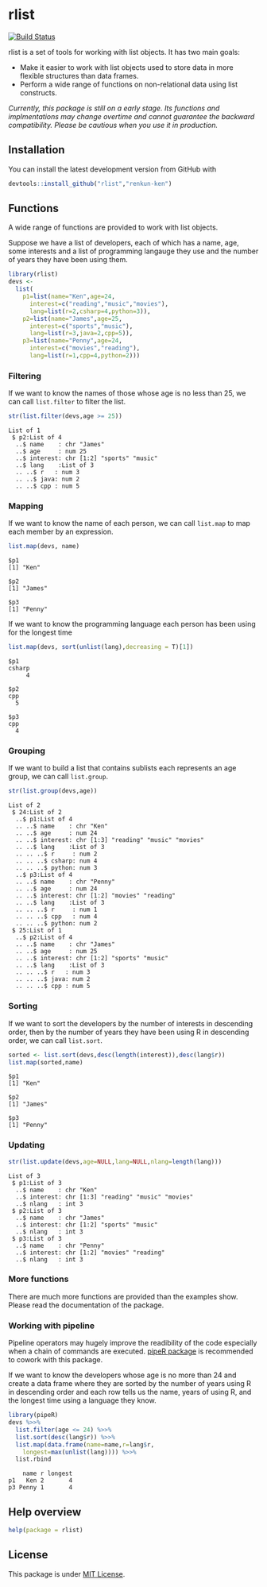 

# rlist

[![Build Status](https://travis-ci.org/renkun-ken/rlist.png?branch=master)](https://travis-ci.org/renkun-ken/rlist)

rlist is a set of tools for working with list objects. It has two main goals:

- Make it easier to work with list objects used to store data in more flexible structures than data frames.
- Perform a wide range of functions on non-relational data using list constructs.

*Currently, this package is still on a early stage. Its functions and implmentations may change overtime and cannot guarantee the backward compatibility. Please be cautious when you use it in production.*

## Installation

You can install the latest development version from GitHub with

```r
devtools::install_github("rlist","renkun-ken")
```

## Functions

A wide range of functions are provided to work with list objects.

Suppose we have a list of developers, each of which has a name, age, some interests and a list of programming langauge they use and the number of years they have been using them.


```r
library(rlist)
devs <- 
  list(
    p1=list(name="Ken",age=24,
      interest=c("reading","music","movies"),
      lang=list(r=2,csharp=4,python=3)),
    p2=list(name="James",age=25,
      interest=c("sports","music"),
      lang=list(r=3,java=2,cpp=5)),
    p3=list(name="Penny",age=24,
      interest=c("movies","reading"),
      lang=list(r=1,cpp=4,python=2)))
```

### Filtering

If we want to know the names of those whose age is no less than 25, we can call `list.filter` to filter the list.


```r
str(list.filter(devs,age >= 25))
```

```
List of 1
 $ p2:List of 4
  ..$ name    : chr "James"
  ..$ age     : num 25
  ..$ interest: chr [1:2] "sports" "music"
  ..$ lang    :List of 3
  .. ..$ r   : num 3
  .. ..$ java: num 2
  .. ..$ cpp : num 5
```

### Mapping

If we want to know the name of each person, we can call `list.map` to map each member by an expression.


```r
list.map(devs, name)
```

```
$p1
[1] "Ken"

$p2
[1] "James"

$p3
[1] "Penny"
```

If we want to know the programming language each person has been using for the longest time


```r
list.map(devs, sort(unlist(lang),decreasing = T)[1])
```

```
$p1
csharp 
     4 

$p2
cpp 
  5 

$p3
cpp 
  4 
```

### Grouping

If we want to build a list that contains sublists each represents an age group, we can call `list.group`.


```r
str(list.group(devs,age))
```

```
List of 2
 $ 24:List of 2
  ..$ p1:List of 4
  .. ..$ name    : chr "Ken"
  .. ..$ age     : num 24
  .. ..$ interest: chr [1:3] "reading" "music" "movies"
  .. ..$ lang    :List of 3
  .. .. ..$ r     : num 2
  .. .. ..$ csharp: num 4
  .. .. ..$ python: num 3
  ..$ p3:List of 4
  .. ..$ name    : chr "Penny"
  .. ..$ age     : num 24
  .. ..$ interest: chr [1:2] "movies" "reading"
  .. ..$ lang    :List of 3
  .. .. ..$ r     : num 1
  .. .. ..$ cpp   : num 4
  .. .. ..$ python: num 2
 $ 25:List of 1
  ..$ p2:List of 4
  .. ..$ name    : chr "James"
  .. ..$ age     : num 25
  .. ..$ interest: chr [1:2] "sports" "music"
  .. ..$ lang    :List of 3
  .. .. ..$ r   : num 3
  .. .. ..$ java: num 2
  .. .. ..$ cpp : num 5
```

### Sorting

If we want to sort the developers by the number of interests in descending order, then by the number of years they have been using R in descending order, we can call `list.sort`.


```r
sorted <- list.sort(devs,desc(length(interest)),desc(lang$r))
list.map(sorted,name)
```

```
$p1
[1] "Ken"

$p2
[1] "James"

$p3
[1] "Penny"
```

### Updating


```r
str(list.update(devs,age=NULL,lang=NULL,nlang=length(lang)))
```

```
List of 3
 $ p1:List of 3
  ..$ name    : chr "Ken"
  ..$ interest: chr [1:3] "reading" "music" "movies"
  ..$ nlang   : int 3
 $ p2:List of 3
  ..$ name    : chr "James"
  ..$ interest: chr [1:2] "sports" "music"
  ..$ nlang   : int 3
 $ p3:List of 3
  ..$ name    : chr "Penny"
  ..$ interest: chr [1:2] "movies" "reading"
  ..$ nlang   : int 3
```

### More functions

There are much more functions are provided than the examples show. Please read the documentation of the package.

### Working with pipeline

Pipeline operators may hugely improve the readibility of the code especially when a chain of commands are executed. [pipeR package](http://renkun.me/pipeR) is recommended to cowork with this package.

If we want to know the developers whose age is no more than 24 and create a data frame where they are sorted by the number of years using R in descending order and each row tells us the name, years of using R, and the longest time using a language they know.


```r
library(pipeR)
devs %>>%
  list.filter(age <= 24) %>>%
  list.sort(desc(lang$r)) %>>%
  list.map(data.frame(name=name,r=lang$r,
    longest=max(unlist(lang)))) %>>%
  list.rbind
```

```
    name r longest
p1   Ken 2       4
p3 Penny 1       4
```

## Help overview

```r
help(package = rlist)
```

## License

This package is under [MIT License](http://opensource.org/licenses/MIT).
